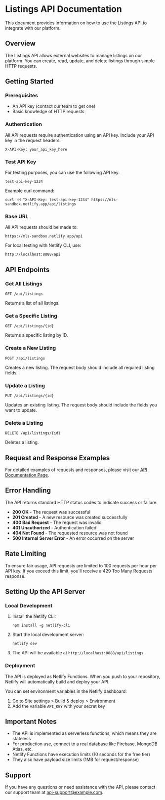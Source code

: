 # Listings API Documentation

This document provides information on how to use the Listings API to integrate with our platform.

## Overview

The Listings API allows external websites to manage listings on our platform. You can create, read, update, and delete listings through simple HTTP requests.

## Getting Started

### Prerequisites

- An API key (contact our team to get one)
- Basic knowledge of HTTP requests

### Authentication

All API requests require authentication using an API key. Include your API key in the request headers:

```
X-API-Key: your_api_key_here
```

### Test API Key

For testing purposes, you can use the following API key:

```
test-api-key-1234
```

Example curl command:

```
curl -H "X-API-Key: test-api-key-1234" https://mls-sandbox.netlify.app/api/listings
```

### Base URL

All API requests should be made to:

```
https://mls-sandbox.netlify.app/api
```

For local testing with Netlify CLI, use:

```
http://localhost:8888/api
```

## API Endpoints

### Get All Listings

```
GET /api/listings
```

Returns a list of all listings.

### Get a Specific Listing

```
GET /api/listings/{id}
```

Returns a specific listing by ID.

### Create a New Listing

```
POST /api/listings
```

Creates a new listing. The request body should include all required listing fields.

### Update a Listing

```
PUT /api/listings/{id}
```

Updates an existing listing. The request body should include the fields you want to update.

### Delete a Listing

```
DELETE /api/listings/{id}
```

Deletes a listing.

## Request and Response Examples

For detailed examples of requests and responses, please visit our [API Documentation Page](/api-docs).

## Error Handling

The API returns standard HTTP status codes to indicate success or failure:

- **200 OK** - The request was successful
- **201 Created** - A new resource was created successfully
- **400 Bad Request** - The request was invalid
- **401 Unauthorized** - Authentication failed
- **404 Not Found** - The requested resource was not found
- **500 Internal Server Error** - An error occurred on the server

## Rate Limiting

To ensure fair usage, API requests are limited to 100 requests per hour per API key. If you exceed this limit, you'll receive a 429 Too Many Requests response.

## Setting Up the API Server

### Local Development

1. Install the Netlify CLI:
   ```
   npm install -g netlify-cli
   ```

2. Start the local development server:
   ```
   netlify dev
   ```

3. The API will be available at `http://localhost:8888/api/listings`

### Deployment

The API is deployed as Netlify Functions. When you push to your repository, Netlify will automatically build and deploy your API.

You can set environment variables in the Netlify dashboard:
1. Go to Site settings > Build & deploy > Environment
2. Add the variable `API_KEY` with your secret key

## Important Notes

- The API is implemented as serverless functions, which means they are stateless
- For production use, connect to a real database like Firebase, MongoDB Atlas, etc.
- Netlify Functions have execution limits (10 seconds for the free tier)
- They also have payload size limits (1MB for request/response)

## Support

If you have any questions or need assistance with the API, please contact our support team at api-support@example.com. 